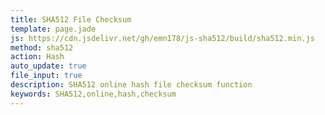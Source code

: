 ```yaml
---
title: SHA512 File Checksum
template: page.jade
js: https://cdn.jsdelivr.net/gh/emn178/js-sha512/build/sha512.min.js
method: sha512
action: Hash
auto_update: true
file_input: true
description: SHA512 online hash file checksum function
keywords: SHA512,online,hash,checksum
---
```

